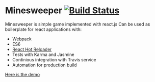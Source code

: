 Minesweeper [![Build Status](https://travis-ci.org/mrjazz/minesweeper.svg?branch=master)](https://travis-ci.org/mrjazz/minesweeper)
=========

Minesweeper is simple game implemented with react.js
Can be used as boilerplate for react applications with:

 - Webpack
 - ES6
 - [React Hot Reloader](https://github.com/gaearon/react-hot-loader)
 - Tests with Karma and Jasmine
 - Continious integration with Travis service
 - Automation for production build

[Here is the demo](http://mrjazz.github.io/minesweeper/)